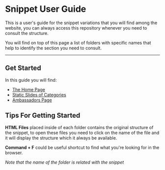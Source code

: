 # Snippet User Guide

This is a user's guide for the snippet variations that you will find among the website, you can always access this repository whenever you need to consult the structure.

You will find on top of this page a list of folders with specific names that help to identify the section you need to consult.

------

## Get Started

In this guide you will find: 

- [The Home Page](https://github.com/lindacastillor/motley_snippet_guide/home)
- [Static Slides of Categories](https://github.com/lindacastillor/motley_snippet_guide/static_slides)
- [Ambassadors Page](https://github.com/lindacastillor/motley_snippet_guide/ambassadors)

## Tips For Getting Started

**HTML Files** placed inside of each folder contains the original structure of the snippet, to open these files you need to click on the name of the file and it will display the structure which it always be available.

**Command + F** could be useful shortcut to find what you're looking for in the browser.

*Note that the name of the folder is related with the snippet*
